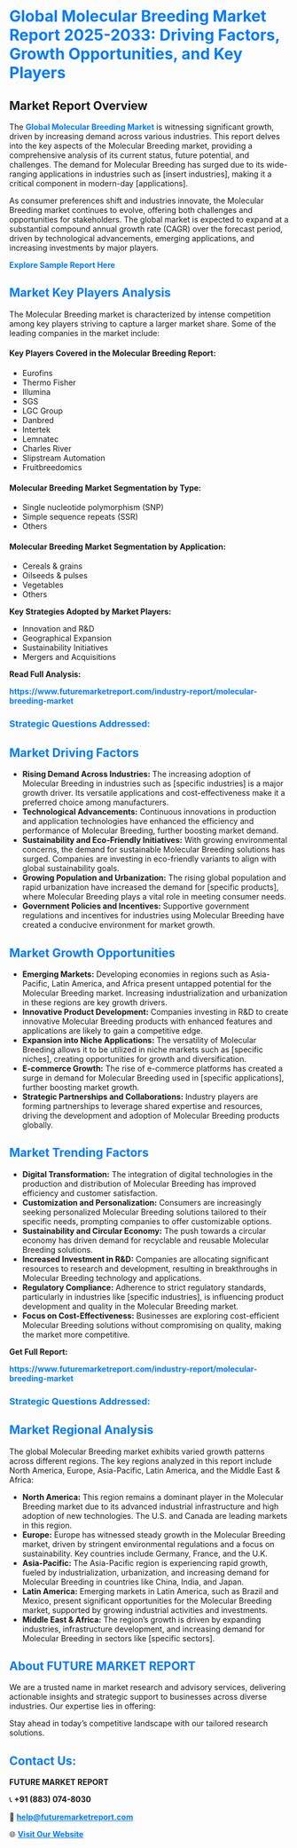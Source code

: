 <h1 style="color: #007BFF;">Global Molecular Breeding Market Report 2025-2033: Driving Factors, Growth Opportunities, and Key Players</h1>

<section id="overview">
<h2>Market Report Overview</h2>
<p>The <a href="https://www.futuremarketreport.com/industry-report/molecular-breeding-market" style="color: #007BFF; text-decoration: none;"><strong>Global Molecular Breeding Market</strong></a> is witnessing significant growth, driven by increasing demand across various industries. This report delves into the key aspects of the Molecular Breeding market, providing a comprehensive analysis of its current status, future potential, and challenges. The demand for Molecular Breeding has surged due to its wide-ranging applications in industries such as [insert industries], making it a critical component in modern-day [applications].</p>
<p>As consumer preferences shift and industries innovate, the Molecular Breeding market continues to evolve, offering both challenges and opportunities for stakeholders. The global market is expected to expand at a substantial compound annual growth rate (CAGR) over the forecast period, driven by technological advancements, emerging applications, and increasing investments by major players.</p>
</section>

<section id="overview">
<p><a href="https://www.futuremarketreport.com/request-sample/reportId=42840" style="color: #007BFF; text-decoration: none;"><strong>Explore Sample Report Here</strong></a></p>
</section>

<section id="key-players">
<h2 style="color: #007BFF;">Market Key Players Analysis</h2>
<p>The Molecular Breeding market is characterized by intense competition among key players striving to capture a larger market share. Some of the leading companies in the market include:</p>
<h4>Key Players Covered in the Molecular Breeding Report:</h4>
<ul><li>Eurofins</li><li>Thermo Fisher</li><li>Illumina</li><li>SGS</li><li>LGC Group</li><li>Danbred</li><li>Intertek</li><li>Lemnatec</li><li>Charles River</li><li>Slipstream Automation</li><li>Fruitbreedomics</li></ul>
<h4>Molecular Breeding Market Segmentation by Type:</h4>
<ul><li>Single nucleotide polymorphism (SNP)</li><li>Simple sequence repeats (SSR)</li><li>Others</li></ul>

<h4>Molecular Breeding Market Segmentation by Application:</h4>
<ul><li>Cereals &amp; grains</li><li>Oilseeds &amp; pulses</li><li>Vegetables</li><li>Others</li></ul>
<p><strong>Key Strategies Adopted by Market Players:</strong></p>
<ul>
<li>Innovation and R&D</li>
<li>Geographical Expansion</li>
<li>Sustainability Initiatives</li>
<li>Mergers and Acquisitions</li>
</ul>
</section>

<section>
<p><strong>Read Full Analysis: </strong></p><a href="https://www.futuremarketreport.com/industry-report/molecular-breeding-market" style="color: #007BFF; text-decoration: none;"><strong>https://www.futuremarketreport.com/industry-report/molecular-breeding-market</strong></a>
<h3 style="color: #007BFF;">Strategic Questions Addressed:</h3>
</section>

<section id="driving-factors">
<h2 style="color: #007BFF;">Market Driving Factors</h2>
<ul>
<li><strong>Rising Demand Across Industries:</strong> The increasing adoption of Molecular Breeding in industries such as [specific industries] is a major growth driver. Its versatile applications and cost-effectiveness make it a preferred choice among manufacturers.</li>
<li><strong>Technological Advancements:</strong> Continuous innovations in production and application technologies have enhanced the efficiency and performance of Molecular Breeding, further boosting market demand.</li>
<li><strong>Sustainability and Eco-Friendly Initiatives:</strong> With growing environmental concerns, the demand for sustainable Molecular Breeding solutions has surged. Companies are investing in eco-friendly variants to align with global sustainability goals.</li>
<li><strong>Growing Population and Urbanization:</strong> The rising global population and rapid urbanization have increased the demand for [specific products], where Molecular Breeding plays a vital role in meeting consumer needs.</li>
<li><strong>Government Policies and Incentives:</strong> Supportive government regulations and incentives for industries using Molecular Breeding have created a conducive environment for market growth.</li>
</ul>
</section>

<section id="growth-opportunities">
<h2 style="color: #007BFF;">Market Growth Opportunities</h2>
<ul>
<li><strong>Emerging Markets:</strong> Developing economies in regions such as Asia-Pacific, Latin America, and Africa present untapped potential for the Molecular Breeding market. Increasing industrialization and urbanization in these regions are key growth drivers.</li>
<li><strong>Innovative Product Development:</strong> Companies investing in R&D to create innovative Molecular Breeding products with enhanced features and applications are likely to gain a competitive edge.</li>
<li><strong>Expansion into Niche Applications:</strong> The versatility of Molecular Breeding allows it to be utilized in niche markets such as [specific niches], creating opportunities for growth and diversification.</li>
<li><strong>E-commerce Growth:</strong> The rise of e-commerce platforms has created a surge in demand for Molecular Breeding used in [specific applications], further boosting market growth.</li>
<li><strong>Strategic Partnerships and Collaborations:</strong> Industry players are forming partnerships to leverage shared expertise and resources, driving the development and adoption of Molecular Breeding products globally.</li>
</ul>
</section>

<section id="trending-factors">
<h2 style="color: #007BFF;">Market Trending Factors</h2>
<ul>
<li><strong>Digital Transformation:</strong> The integration of digital technologies in the production and distribution of Molecular Breeding has improved efficiency and customer satisfaction.</li>
<li><strong>Customization and Personalization:</strong> Consumers are increasingly seeking personalized Molecular Breeding solutions tailored to their specific needs, prompting companies to offer customizable options.</li>
<li><strong>Sustainability and Circular Economy:</strong> The push towards a circular economy has driven demand for recyclable and reusable Molecular Breeding solutions.</li>
<li><strong>Increased Investment in R&D:</strong> Companies are allocating significant resources to research and development, resulting in breakthroughs in Molecular Breeding technology and applications.</li>
<li><strong>Regulatory Compliance:</strong> Adherence to strict regulatory standards, particularly in industries like [specific industries], is influencing product development and quality in the Molecular Breeding market.</li>
<li><strong>Focus on Cost-Effectiveness:</strong> Businesses are exploring cost-efficient Molecular Breeding solutions without compromising on quality, making the market more competitive.</li>
</ul>
</section>

<section>
<p><strong>Get Full Report: </strong></p><a href="https://www.futuremarketreport.com/industry-report/molecular-breeding-market" style="color: #007BFF; text-decoration: none;"><strong>https://www.futuremarketreport.com/industry-report/molecular-breeding-market</strong></a>
<h3 style="color: #007BFF;">Strategic Questions Addressed:</h3>
</section>


<section id="regional-analysis">
<h2 style="color: #007BFF;">Market Regional Analysis</h2>
<p>The global Molecular Breeding market exhibits varied growth patterns across different regions. The key regions analyzed in this report include North America, Europe, Asia-Pacific, Latin America, and the Middle East & Africa:</p>
<ul>
<li><strong>North America:</strong> This region remains a dominant player in the Molecular Breeding market due to its advanced industrial infrastructure and high adoption of new technologies. The U.S. and Canada are leading markets in this region.</li>
<li><strong>Europe:</strong> Europe has witnessed steady growth in the Molecular Breeding market, driven by stringent environmental regulations and a focus on sustainability. Key countries include Germany, France, and the U.K.</li>
<li><strong>Asia-Pacific:</strong> The Asia-Pacific region is experiencing rapid growth, fueled by industrialization, urbanization, and increasing demand for Molecular Breeding in countries like China, India, and Japan.</li>
<li><strong>Latin America:</strong> Emerging markets in Latin America, such as Brazil and Mexico, present significant opportunities for the Molecular Breeding market, supported by growing industrial activities and investments.</li>
<li><strong>Middle East & Africa:</strong> The region’s growth is driven by expanding industries, infrastructure development, and increasing demand for Molecular Breeding in sectors like [specific sectors].</li>
</ul>
</section>

<footer>
<h2 style="color: #007BFF;">About FUTURE MARKET REPORT</h2>
<p>We are a trusted name in market research and advisory services, delivering actionable insights and strategic support to businesses across diverse industries. Our expertise lies in offering:</p>

<p>Stay ahead in today’s competitive landscape with our tailored research solutions.</p>

<h2 style="color: #007BFF;">Contact Us:</h2>
<p><strong>FUTURE MARKET REPORT</strong></p>
<p>📞 <strong>+91 (883) 074-8030</strong></p>
<p>📧 <strong><a href="mailto:help@futuremarketreport.com" style="color: #007BFF;">help@futuremarketreport.com</a></strong></p>
<p>🌐 <strong><a href="https://www.futuremarketreport.com/" style="color: #007BFF;">Visit Our Website</a></strong></p>
</footer>